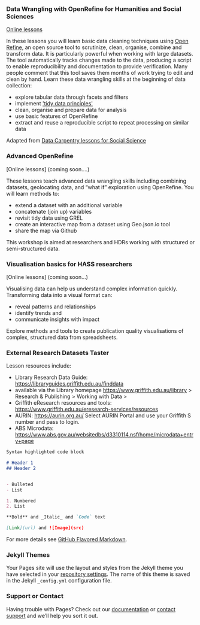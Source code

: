### Data Wrangling with OpenRefine for Humanities and Social Sciences
[Online lessons](https://github.com/GriffithUniLibrary/data-wrangling-intro/blob/master/data-wrangling-intro-for-hass-1.md)

In these lessons you will learn basic data cleaning techniques using [Open Refine](https://openrefine.org/), an open source tool to scrutinize, clean, organise, combine and transform data.  It is particularly powerful when working with large datasets. The tool automatically tracks changes made to the data, producing a script to enable reproducibility and documentation to provide verification.  Many people comment that this tool saves them months of work trying to edit and clean by hand. 
Learn these data wrangling skills at the beginning of data collection:
- explore tabular data through facets and filters
- implement ['tidy data principles'](https://vita.had.co.nz/papers/tidy-data.pdf)
- clean, organise and prepare data for analysis
- use basic features of OpenRefine
- extract and reuse a reproducible script to repeat processing on similar data

Adapted from [Data Carpentry lessons for Social Science](https://datacarpentry.org/lessons/#social-science-curriculum/) 

### Advanced OpenRefine
[Online lessons] (coming soon....)

These lessons teach advanced data wrangling skills including combining datasets, geolocating data, and “what if” exploration using OpenRefine. You will learn methods to:
- extend a dataset with an additional variable
- concatenate (join up) variables
- revisit tidy data using GREL
- create an interactive map from a dataset using Geo.json.io tool
- share the map via Github

This workshop is aimed at researchers and HDRs working with structured or semi-structured data.  

### Visualisation basics for HASS researchers
[Online lessons] (coming soon...)

Visualising data can help us understand complex information quickly.   Transforming data into a visual format can:
- reveal patterns and relationships
- identify trends and
- communicate insights with impact

Explore methods and tools to create publication quality visualisations of complex, structured data from spreadsheets.

### External Research Datasets Taster

Lesson resources include:
- Library Research Data Guide: https://libraryguides.griffith.edu.au/finddata 
- available via the Library homepage https://www.griffith.edu.au/library > Research & Publishing > Working with Data >
- Griffith eResearch resources and tools: https://www.griffith.edu.au/eresearch-services/resources
- AURIN: https://aurin.org.au/  Select AURIN Portal and use your Griffith S number and pass to login.
- ABS Microdata: https://www.abs.gov.au/websitedbs/d3310114.nsf/home/microdata+entry+page


```markdown
Syntax highlighted code block

# Header 1
## Header 2


- Bulleted
- List

1. Numbered
2. List

**Bold** and _Italic_ and `Code` text

[Link](url) and ![Image](src)
```

For more details see [GitHub Flavored Markdown](https://guides.github.com/features/mastering-markdown/).

### Jekyll Themes

Your Pages site will use the layout and styles from the Jekyll theme you have selected in your [repository settings](https://github.com/stapletonsl/training.github.io/settings). The name of this theme is saved in the Jekyll `_config.yml` configuration file.

### Support or Contact

Having trouble with Pages? Check out our [documentation](https://help.github.com/categories/github-pages-basics/) or [contact support](https://github.com/contact) and we’ll help you sort it out.
